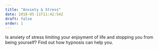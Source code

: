 ```yaml
---
title: "Anxiety & Stress"
date: 2018-05-11T11:42:54Z
draft: false
order: 1
---
```


Is anxiety of stress limiting your enjoyment of life and stopping you from being yourself?
Find out how hypnosis can help you.

